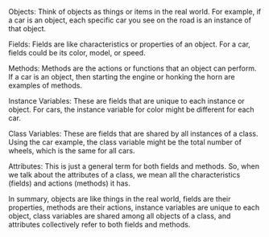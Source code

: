 Objects:
Think of objects as things or items in the real world. For example, if a car is an object, each specific car you see on the road is an instance of that object.

Fields:
Fields are like characteristics or properties of an object. For a car, fields could be its color, model, or speed.

Methods:
Methods are the actions or functions that an object can perform. If a car is an object, then starting the engine or honking the horn are examples of methods.

Instance Variables:
These are fields that are unique to each instance or object. For cars, the instance variable for color might be different for each car.

Class Variables:
These are fields that are shared by all instances of a class. Using the car example, the class variable might be the total number of wheels, which is the same for all cars.

Attributes:
This is just a general term for both fields and methods. So, when we talk about the attributes of a class, we mean all the characteristics (fields) and actions (methods) it has.


In summary, objects are like things in the real world, fields are their properties, methods are their actions, instance variables are unique to each object, class variables are shared among all objects of a class, and attributes collectively refer to both fields and methods.
